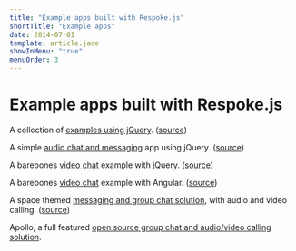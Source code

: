```yaml
---
title: "Example apps built with Respoke.js"
shortTitle: "Example apps"
date: 2014-07-01
template: article.jade
showInMenu: "true"
menuOrder: 3
---
```


# Example apps built with Respoke.js

A collection of [examples using jQuery](http://respoke.github.io/web-examples/).
([source](https://github.com/respoke/web-examples))

A simple [audio chat and messaging](http://jsbin.com/jipeg) app using jQuery.
([source](http://jsbin.com/jipeg/edit))

A barebones [video chat](http://jsbin.com/huqij) example with jQuery.
([source](http://jsbin.com/huqij/edit))

A barebones [video chat](/tutorials/video-chat-example.html) example with Angular.
([source](http://jsfiddle.net/ruffrey/Kfp47/))

A space themed [messaging and group chat solution](http://sc.digiumlabs.com),
with audio and video calling.
([source](https://github.com/respoke/subspace-communicator))

Apollo, a full featured [open source group chat and audio/video calling solution](https://github.com/respoke/apollo).
